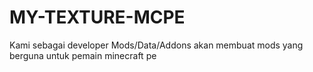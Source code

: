 # MY-TEXTURE-MCPE
Kami sebagai developer Mods/Data/Addons akan membuat mods yang berguna untuk pemain minecraft pe
